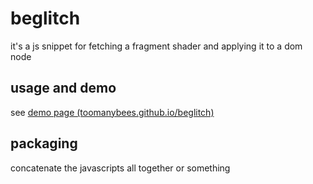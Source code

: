 # beglitch

it's a js snippet for fetching a fragment shader and applying it to a dom node

## usage and demo

see [demo page (toomanybees.github.io/beglitch)](https://toomanybees.github.io/beglitch/)

## packaging

concatenate the javascripts all together or something

